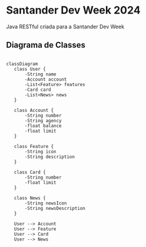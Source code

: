# Santander Dev Week 2024
 Java RESTful criada para a Santander Dev Week

 ## Diagrama de Classes

 ```mermaid

classDiagram
    class User {
        -String name
        -Account account
        -List<Feature> features
        -Card card
        -List<News> news
    }

    class Account {
        -String number
        -String agency
        -float balance
        -float limit
    }

    class Feature {
        -String icon
        -String description
    }

    class Card {
        -String number
        -float limit
    }

    class News {
        -String newsIcon
        -String newsDescription
    }

    User --> Account
    User --> Feature
    User --> Card
    User --> News

```

